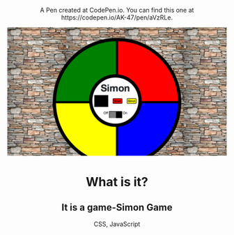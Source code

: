 <p align="center">A Pen created at CodePen.io. You can find this one at https://codepen.io/AK-47/pen/aVzRLe.</p>

<img src="https://github.com/YKalashnikov/simon-game/blob/gh-pages/1312321.aVzRLe.34b382bb-eb00-4445-bc6d-41f94234a514.png"/>
<h1 align="center">What is it?</h1>
<h2 align="center">It is a game-Simon Game</h2>
<p align="center" color="red">CSS, JavaScript</p> 
 
